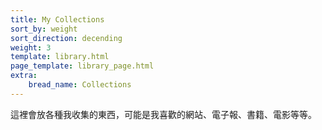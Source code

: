 ```yaml
---
title: My Collections
sort_by: weight
sort_direction: decending
weight: 3
template: library.html
page_template: library_page.html
extra: 
    bread_name: Collections
---
```


這裡會放各種我收集的東西，可能是我喜歡的網站、電子報、書籍、電影等等。